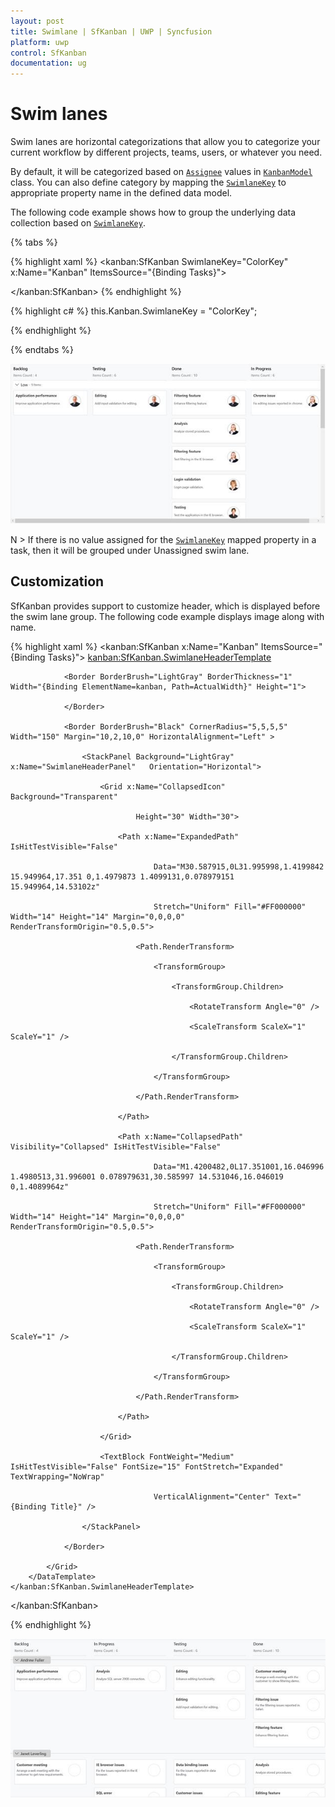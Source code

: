 ```yaml
---
layout: post
title: Swimlane | SfKanban | UWP | Syncfusion
platform: uwp
control: SfKanban
documentation: ug
---
```

# Swim lanes

Swim lanes are horizontal categorizations that allow you to categorize your current workflow by different projects, teams, users, or whatever you need. 

By default, it will be categorized based on [`Assignee`](https://help.syncfusion.com/cr/cref_files/uwp/Syncfusion.SfKanban.UWP~Syncfusion.UI.Xaml.Kanban.KanbanModel~Assignee.html) values in [`KanbanModel`](https://help.syncfusion.com/cr/cref_files/uwp/Syncfusion.SfKanban.UWP~Syncfusion.UI.Xaml.Kanban.KanbanModel.html) class. You can also define category by mapping the [`SwimlaneKey`](https://help.syncfusion.com/cr/cref_files/uwp/Syncfusion.SfKanban.UWP~Syncfusion.UI.Xaml.Kanban.SfKanban~SwimlaneKey.html) to appropriate property name in the defined data model.

The following code example shows how to group the underlying data collection based on [`SwimlaneKey`](https://help.syncfusion.com/cr/cref_files/uwp/Syncfusion.SfKanban.UWP~Syncfusion.UI.Xaml.Kanban.SfKanban~SwimlaneKey.html).

{% tabs %}

{% highlight xaml %}
<kanban:SfKanban SwimlaneKey="ColorKey" x:Name="Kanban" ItemsSource="{Binding Tasks}">

</kanban:SfKanban>
{% endhighlight %}

{% highlight c# %}
this.Kanban.SwimlaneKey = "ColorKey";

{% endhighlight %}

{% endtabs %}

![Swimlane support in UWP SfKanban](SfKanban_images/swimlane.jpeg)


N > If there is no value assigned for the [`SwimlaneKey`](https://help.syncfusion.com/cr/cref_files/uwp/Syncfusion.SfKanban.UWP~Syncfusion.UI.Xaml.Kanban.SfKanban~SwimlaneKey.html) mapped property in a task, then it will be grouped under Unassigned swim lane.

## Customization

SfKanban provides support to customize header, which is displayed before the swim lane group. The following code example displays image along with name.

{% highlight xaml %}
<kanban:SfKanban x:Name="Kanban" ItemsSource="{Binding Tasks}">
    <kanban:SfKanban.SwimlaneHeaderTemplate>
        <DataTemplate>
            <Grid>

                <Border BorderBrush="LightGray" BorderThickness="1" Width="{Binding ElementName=kanban, Path=ActualWidth}" Height="1">

                </Border>

                <Border BorderBrush="Black" CornerRadius="5,5,5,5" Width="150" Margin="10,2,10,0" HorizontalAlignment="Left" >

                    <StackPanel Background="LightGray" x:Name="SwimlaneHeaderPanel"   Orientation="Horizontal">

                        <Grid x:Name="CollapsedIcon" Background="Transparent"

                                Height="30" Width="30">

                            <Path x:Name="ExpandedPath" IsHitTestVisible="False"

                                    Data="M30.587915,0L31.995998,1.4199842 15.949964,17.351 0,1.4979873 1.4099131,0.078979151 15.949964,14.53102z" 

                                    Stretch="Uniform" Fill="#FF000000" Width="14" Height="14" Margin="0,0,0,0" RenderTransformOrigin="0.5,0.5">

                                <Path.RenderTransform>

                                    <TransformGroup>

                                        <TransformGroup.Children>

                                            <RotateTransform Angle="0" />

                                            <ScaleTransform ScaleX="1" ScaleY="1" />

                                        </TransformGroup.Children>

                                    </TransformGroup>

                                </Path.RenderTransform>

                            </Path>

                            <Path x:Name="CollapsedPath" Visibility="Collapsed" IsHitTestVisible="False"

                                    Data="M1.4200482,0L17.351001,16.046996 1.4980513,31.996001 0.078979631,30.585997 14.531046,16.046019 0,1.4089964z" 

                                    Stretch="Uniform" Fill="#FF000000" Width="14" Height="14" Margin="0,0,0,0" RenderTransformOrigin="0.5,0.5">

                                <Path.RenderTransform>

                                    <TransformGroup>

                                        <TransformGroup.Children>

                                            <RotateTransform Angle="0" />

                                            <ScaleTransform ScaleX="1" ScaleY="1" />

                                        </TransformGroup.Children>

                                    </TransformGroup>

                                </Path.RenderTransform>

                            </Path>

                        </Grid>

                        <TextBlock FontWeight="Medium" IsHitTestVisible="False" FontSize="15" FontStretch="Expanded" TextWrapping="NoWrap"
                                    
                                    VerticalAlignment="Center" Text="{Binding Title}" />

                    </StackPanel>

                </Border>                      

            </Grid>
        </DataTemplate>
    </kanban:SfKanban.SwimlaneHeaderTemplate>
</kanban:SfKanban>

{% endhighlight %}

![Swimlane customization in UWP SfKanban](SfKanban_images/swimlane_header.jpeg)


